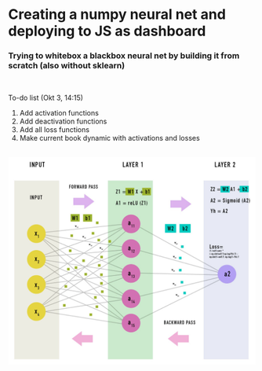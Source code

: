 # Creating a numpy neural net and deploying to JS as dashboard
### Trying to whitebox a blackbox neural net by building it from scratch (also without sklearn)

<br>

To-do list (Okt 3, 14:15)
1. Add activation functions
2. Add deactivation functions
2. Add all loss functions
4. Make current book dynamic with activations and losses

<br>

<img src="images/net.png">
